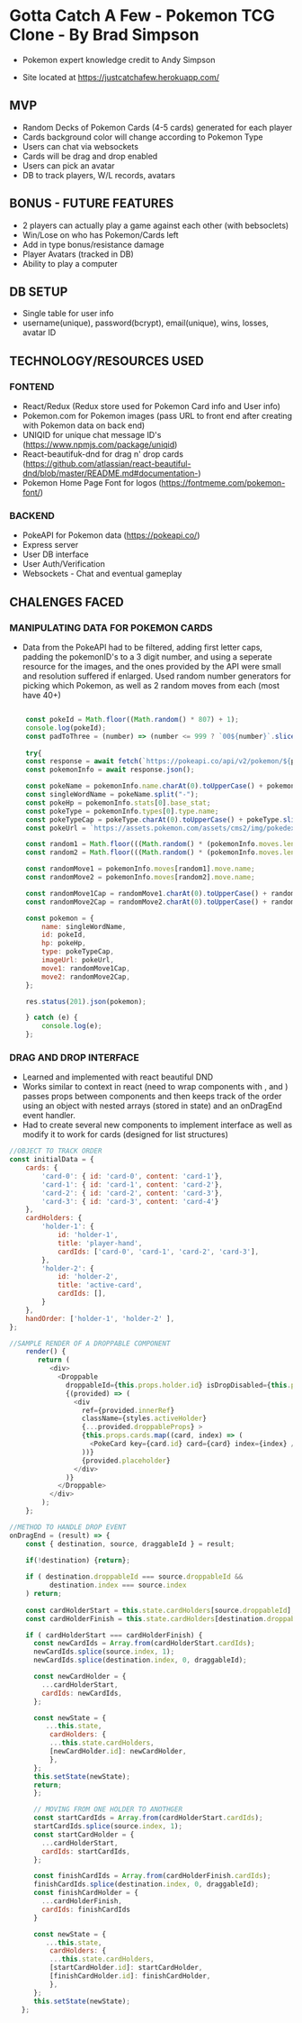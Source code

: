# Gotta Catch A Few - Pokemon TCG Clone - By Brad Simpson
- Pokemon expert knowledge credit to Andy Simpson

- Site located at https://justcatchafew.herokuapp.com/

## MVP
- Random Decks of Pokemon Cards (4-5 cards) generated for each player
- Cards background color will change according to Pokemon Type
- Users can chat via websockets
- Cards will be drag and drop enabled
- Users can pick an avatar
- DB to track players, W/L records, avatars

## BONUS - FUTURE FEATURES
- 2 players can actually play a game against each other (with bebsoclets)
- Win/Lose on who has Pokemon/Cards left 
- Add in type bonus/resistance damage
- Player Avatars (tracked in DB)
- Ability to play a computer

## DB SETUP
- Single table for user info
- username(unique), password(bcrypt), email(unique), wins, losses, avatar ID

## TECHNOLOGY/RESOURCES USED

### FONTEND
- React/Redux (Redux store used for Pokemon Card info and User info)
- Pokemon.com for Pokemon images (pass URL to front end after creating with Pokemon data on back end)
- UNIQID for unique chat message ID's  (https://www.npmjs.com/package/uniqid)
- React-beautifuk-dnd for drag n' drop cards (https://github.com/atlassian/react-beautiful-dnd/blob/master/README.md#documentation-) 
- Pokemon Home Page Font for logos (https://fontmeme.com/pokemon-font/)

### BACKEND
- PokeAPI for Pokemon data (https://pokeapi.co/)
- Express server
- User DB interface
- User Auth/Verification
- Websockets - Chat and eventual gameplay


## CHALENGES FACED

### MANIPULATING DATA FOR POKEMON CARDS

- Data from the PokeAPI had to be filtered, adding first letter caps, padding the pokemonID's to a 3 digit number, and using a seperate resource for the images, and the ones provided by the API were small and resolution suffered if enlarged.  Used random number generators for picking which Pokemon, as well as 2 random moves from each (most have 40+)

```js

    const pokeId = Math.floor((Math.random() * 807) + 1);
    console.log(pokeId);
    const padToThree = (number) => (number <= 999 ? `00${number}`.slice(-3) : number);
    
    try{
    const response = await fetch(`https://pokeapi.co/api/v2/pokemon/${pokeId}/`);
    const pokemonInfo = await response.json();

    const pokeName = pokemonInfo.name.charAt(0).toUpperCase() + pokemonInfo.name.slice(1);
    const singleWordName = pokeName.split("-"); 
    const pokeHp = pokemonInfo.stats[0].base_stat;
    const pokeType = pokemonInfo.types[0].type.name;
    const pokeTypeCap = pokeType.charAt(0).toUpperCase() + pokeType.slice(1);
    const pokeUrl = `https://assets.pokemon.com/assets/cms2/img/pokedex/detail/${padToThree(pokeId)}.png`;

    const random1 = Math.floor(((Math.random() * (pokemonInfo.moves.length - 1)) + 1))
    const random2 = Math.floor(((Math.random() * (pokemonInfo.moves.length - 1)) + 1))

    const randomMove1 = pokemonInfo.moves[random1].move.name;
    const randomMove2 = pokemonInfo.moves[random2].move.name;

    const randomMove1Cap = randomMove1.charAt(0).toUpperCase() + randomMove1.slice(1);
    const randomMove2Cap = randomMove2.charAt(0).toUpperCase() + randomMove2.slice(1);

    const pokemon = {
        name: singleWordName,
        id: pokeId,
        hp: pokeHp,  
        type: pokeTypeCap,
        imageUrl: pokeUrl,
        move1: randomMove1Cap,
        move2: randomMove2Cap,
    };

    res.status(201).json(pokemon);

    } catch (e) {
        console.log(e);
    };

```


### DRAG AND DROP INTERFACE
- Learned and implemented with react beautiful DND
- Works similar to context in react (need to wrap components with <DragDropContext/>, 
<Droppable/> and <Draggable>) passes props between components and then keeps track of the order using an object with nested arrays (stored in state) and an onDragEnd event handler.
- Had to create several new components to implement interface as well as modify it to work for cards (designed for list structures)

```js
//OBJECT TO TRACK ORDER
const initialData = {
    cards: {
        'card-0': { id: 'card-0', content: 'card-1'},
        'card-1': { id: 'card-1', content: 'card-2'},
        'card-2': { id: 'card-2', content: 'card-3'},
        'card-3': { id: 'card-3', content: 'card-4'}
    },
    cardHolders: {
        'holder-1': {
            id: 'holder-1',
            title: 'player-hand',
            cardIds: ['card-0', 'card-1', 'card-2', 'card-3'],
        },
        'holder-2': {
            id: 'holder-2',
            title: 'active-card',
            cardIds: [],
        }
    },
    handOrder: ['holder-1', 'holder-2' ],
};

//SAMPLE RENDER OF A DROPPABLE COMPONENT
    render() {
       return (
          <div>
            <Droppable
              droppableId={this.props.holder.id} isDropDisabled={this.props.cards.length > 0} >
              {(provided) => (
                <div
                  ref={provided.innerRef}
                  className={styles.activeHolder}
                  {...provided.droppableProps} >
                  {this.props.cards.map((card, index) => (
                    <PokeCard key={card.id} card={card} index={index} />
                  ))}
                  {provided.placeholder}
                </div>
              )}
            </Droppable>
          </div>
        );
    };

//METHOD TO HANDLE DROP EVENT
onDragEnd = (result) => {
    const { destination, source, draggableId } = result;
  
    if(!destination) {return};

    if ( destination.droppableId === source.droppableId &&
          destination.index === source.index
    ) return;
      
    const cardHolderStart = this.state.cardHolders[source.droppableId];
    const cardHolderFinish = this.state.cardHolders[destination.droppableId];

    if ( cardHolderStart === cardHolderFinish) {
      const newCardIds = Array.from(cardHolderStart.cardIds);
      newCardIds.splice(source.index, 1);
      newCardIds.splice(destination.index, 0, draggableId);

      const newCardHolder = {
        ...cardHolderStart,
        cardIds: newCardIds,
      };

      const newState = {
         ...this.state,
          cardHolders: {
          ...this.state.cardHolders,
          [newCardHolder.id]: newCardHolder,
          },
      };
      this.setState(newState);
      return;
      };

      // MOVING FROM ONE HOLDER TO ANOTHGER
      const startCardIds = Array.from(cardHolderStart.cardIds);
      startCardIds.splice(source.index, 1);
      const startCardHolder = {
        ...cardHolderStart,
        cardIds: startCardIds,
      };

      const finishCardIds = Array.from(cardHolderFinish.cardIds);
      finishCardIds.splice(destination.index, 0, draggableId);
      const finishCardHolder = {
        ...cardHolderFinish,
        cardIds: finishCardIds
      }

      const newState = {
         ...this.state,
          cardHolders: {
          ...this.state.cardHolders,
          [startCardHolder.id]: startCardHolder,
          [finishCardHolder.id]: finishCardHolder,
          },
      };
      this.setState(newState);
   };


```